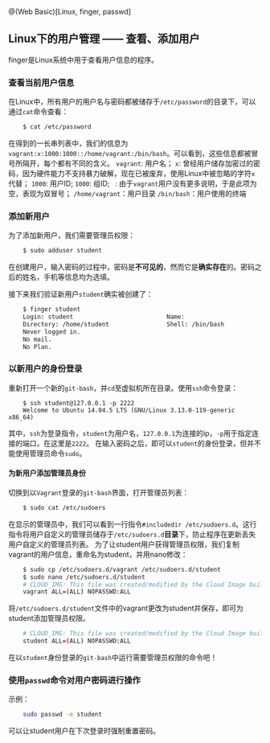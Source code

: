 @(Web Basic)[Linux, finger, passwd]

## Linux下的用户管理 —— 查看、添加用户

finger是Linux系统中用于查看用户信息的程序。

### 查看当前用户信息

在Linux中，所有用户的用户名与密码都被储存于`/etc/password`的目录下，可以通过`cat`命令查看：
``` bash
	$ cat /etc/password
```
在得到的一长串列表中，我们的信息为`vagrant:x:1000:1000::/home/vagrant:/bin/bash`。可以看到，这些信息都被冒号所隔开，每个都有不同的含义。
`vagrant`:  用户名；
`x`:  曾经用户储存加密过的密码，因为硬件能力不支持暴力破解，现在已被废弃，使用Linux中被忽略的字符`x`代替；
`1000`: 用户ID;
`1000`: 组ID;
` `:  由于`vagrant`用户没有更多说明，于是此项为空，表现为双冒号；
`/home/vagrant`：用户目录
`/bin/bash`：用户使用的终端

### 添加新用户

为了添加新用户，我们需要管理员权限：
``` bash
	$ sudo adduser student
```
在创建用户，输入密码的过程中，密码是**不可见的**，然而它是**确实存在**的。密码之后的姓名，手机等信息均为选填。

接下来我们验证新用户`student`确实被创建了：
``` bash
	$ finger student
	Login: student                          Name:
	Directory: /home/student                Shell: /bin/bash
	Never logged in.
	No mail.
	No Plan.
```
### 以新用户的身份登录
重新打开一个新的`git-bash`，并`cd`至虚拟机所在目录。使用`ssh`命令登录：
```
	$ ssh student@127.0.0.1 -p 2222
	Welcome to Ubuntu 14.04.5 LTS (GNU/Linux 3.13.0-119-generic x86_64)
```
其中，`ssh`为登录指令，`student`为用户名，`127.0.0.1`为连接的ip，`-p`用于指定连接的端口，在这里是`2222`。
在输入密码之后，即可以`student`的身份登录，但并不能使用管理员命令`sudo`。

#### 为新用户添加管理员身份
切换到以`Vagrant`登录的`git-bash`界面，打开管理员列表：
``` bash
	$ sudo cat /etc/sudoers
```
在显示的管理员中，我们可以看到一行指令`#includedir /etc/sudoers.d`。这行指令将用户自定义的管理员储存于`/etc/sudoers.d`**目录**下，防止程序在更新丢失用户自定义的管理员列表。
为了让student用户获得管理员权限，我们复制vagrant的用户信息，重命名为student，并用nano修改：
``` bash
	$ sudo cp /etc/sudoers.d/vagrant /etc/sudoers.d/student
	$ sudo nano /etc/sudoers.d/student
	# CLOUD_IMG: This file was created/modified by the Cloud Image build process
	vagrant ALL=(ALL) NOPASSWD:ALL
```

将`/etc/sudoers.d/student`文件中的vagrant更改为student并保存，即可为student添加管理员权限。
``` bash
	# CLOUD_IMG: This file was created/modified by the Cloud Image build process
	student ALL=(ALL) NOPASSWD:ALL
```

在以`student`身份登录的`git-bash`中运行需要管理员权限的命令吧！

### 使用`passwd`命令对用户密码进行操作
示例：
``` bash
	sudo passwd -e student
```
可以让student用户在下次登录时强制重置密码。
